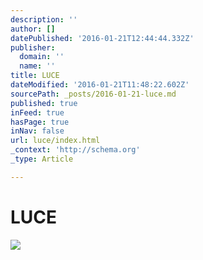 ```yaml
---
description: ''
author: []
datePublished: '2016-01-21T12:44:44.332Z'
publisher:
  domain: ''
  name: ''
title: LUCE
dateModified: '2016-01-21T11:48:22.602Z'
sourcePath: _posts/2016-01-21-luce.md
published: true
inFeed: true
hasPage: true
inNav: false
url: luce/index.html
_context: 'http://schema.org'
_type: Article

---
```

# LUCE
![](https://the-grid-user-content.s3-us-west-2.amazonaws.com/8d4a3ae7-9376-49f4-a2f2-3aab4cf9b805.png)